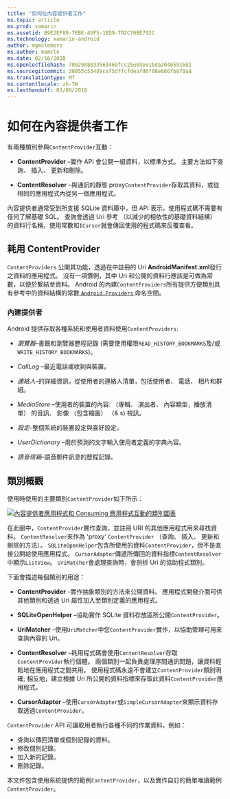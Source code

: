 ```yaml
---
title: "如何在內容提供者工作"
ms.topic: article
ms.prod: xamarin
ms.assetid: B9E2EF89-7EBE-45F5-1ED9-7D2C70BE792C
ms.technology: xamarin-android
author: mgmclemore
ms.author: mamcle
ms.date: 02/16/2018
ms.openlocfilehash: 7802988833563469fcc25e03ee1bda2046591681
ms.sourcegitcommit: 30055c534d9caf5dffcfdeafd6f08e666fb870a8
ms.translationtype: MT
ms.contentlocale: zh-TW
ms.lasthandoff: 03/09/2018
---
```

# <a name="how-content-providers-work"></a>如何在內容提供者工作

有兩種類別參與`ContentProvider`互動：

- **ContentProvider** &ndash;實作 API 會公開一組資料，以標準方式。 主要方法如下查詢、 插入、 更新和刪除。

- **ContentResolver** &ndash;與通訊的靜態 proxy`ContentProvider`存取其資料，或從相同的應用程式內從另一個應用程式。

內容提供者通常受到所支援 SQLite 資料庫中，但 API 表示，使用程式碼不需要有任何了解基礎 SQL。 查詢會透過 Uri 參考 （以減少的相依性的基礎資料結構） 的資料行名稱，使用常數和`ICursor`就會傳回使用的程式碼來反覆查看。


## <a name="consuming-a-contentprovider"></a>耗用 ContentProvider

`ContentProviders` 公開其功能，透過在中註冊的 Uri **AndroidManifest.xml**發行之資料的應用程式。 沒有一項慣例，其中 Uri 和公開的資料行應該是可做為常數，以便於繫結至資料。 Android 的內建`ContentProviders`所有提供方便類別具有參考中的資料結構的常數[ `Android.Providers` ](https://developer.xamarin.com/api/namespace/Android.Provider/)命名空間。



### <a name="built-in-providers"></a>內建提供者

Android 提供存取各種系統和使用者資料使用`ContentProviders`:

- *瀏覽器*&ndash;書籤和瀏覽器歷程記錄 (需要使用權限`READ_HISTORY_BOOKMARKS`及/或`WRITE_HISTORY_BOOKMARKS`)。

- *CallLog* &ndash;最近電話或收到與裝置。

- *連絡人*&ndash;的詳細資訊，從使用者的連絡人清單，包括使用者、 電話、 相片和群組。

- *MediaStore* &ndash;使用者的裝置的內容: （專輯、 演出者、 內容類型，播放清單） 的音訊、 影像 （包含縮圖） （& s) 視訊。

- *設定*&ndash;整個系統的裝置設定與喜好設定。

- *UserDictionary* &ndash;用於預測的文字輸入使用者定義的字典內容。

- *語音信箱*&ndash;語音郵件訊息的歷程記錄。



## <a name="classes-overview"></a>類別概觀

使用時使用的主要類別`ContentProvider`如下所示：

[![內容提供者應用程式和 Consuming 應用程式互動的類別圖表](how-it-works-images/classdiagram1.png)](how-it-works-images/classdiagram1.png#lightbox)

在此圖中，`ContentProvider`實作查詢，並註冊 URI 的其他應用程式用來尋找資料。 `ContentResolver`來作為 'proxy' `ContentProvider` （查詢、 插入、 更新和刪除的方法）。 `SQLiteOpenHelper`包含所使用的資料`ContentProvider`，但不是直接公開給使用應用程式。
`CursorAdapter`傳遞所傳回的資料指標`ContentResolver`中顯示`ListView`。 `UriMatcher`會處理查詢時，會剖析 Uri 的協助程式類別。

下面會描述每個類別的用途：

- **ContentProvider** &ndash;實作抽象類別的方法來公開資料。 應用程式開發介面可供其他類別和透過 Uri 屬性加入至類別定義的應用程式。

- **SQLiteOpenHelper** &ndash;協助實作 SQLite 資料存放區所公開`ContentProvider`。

- **UriMatcher** &ndash;使用`UriMatcher`中您`ContentProvider`實作，以協助管理可用來查詢內容的 Uri。

- **ContentResolver** &ndash;耗用程式碼會使用`ContentResolver`存取`ContentProvider`執行個體。 兩個類別一起負責處理序間通訊問題，讓資料輕鬆地在應用程式之間共用。 使用程式碼永遠不會建立`ContentProvider`類別明確; 相反地，建立根據 Uri 所公開的資料指標來存取此資料`ContentProvider`應用程式。

- **CursorAdapter** &ndash;使用`CursorAdapter`或`SimpleCursorAdapter`來顯示資料存取透過`ContentProvider`。

`ContentProvider` API 可讓取用者執行各種不同的作業資料，例如：

-  查詢以傳回清單或個別記錄的資料。
-  修改個別記錄。
-  加入新的記錄。
-  刪除記錄。

本文件包含使用系統提供的範例`ContentProvider`，以及實作自訂的簡單唯讀範例`ContentProvider`。

